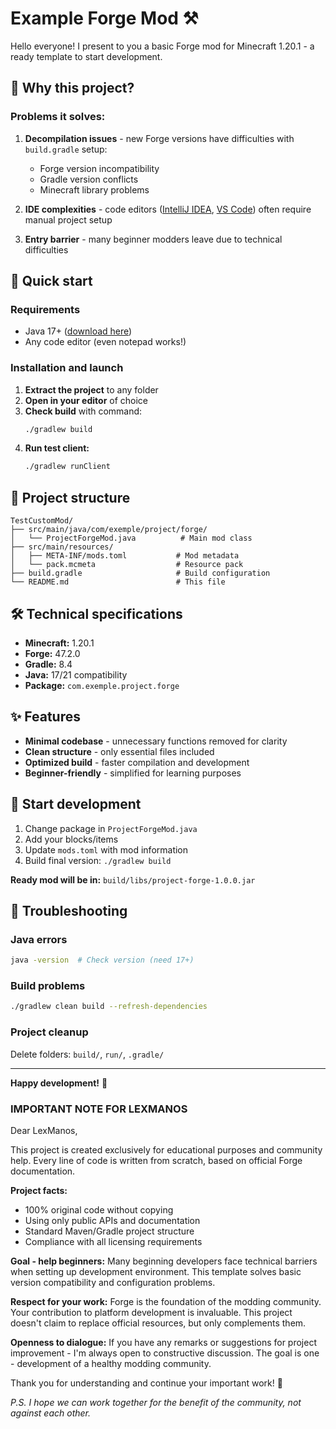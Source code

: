 # Example Forge Mod ⚒️

Hello everyone! I present to you a basic Forge mod for Minecraft 1.20.1 - a ready template to start development.

## 🎯 Why this project?

### Problems it solves:
1. **Decompilation issues** - new Forge versions have difficulties with `build.gradle` setup:
   - Forge version incompatibility
   - Gradle version conflicts
   - Minecraft library problems

2. **IDE complexities** - code editors ([IntelliJ IDEA](https://www.jetbrains.com/idea/), [VS Code](https://code.visualstudio.com/)) often require manual project setup

3. **Entry barrier** - many beginner modders leave due to technical difficulties

## 🚀 Quick start

### Requirements
- Java 17+ ([download here](https://adoptium.net/temurin/releases/?version=17))
- Any code editor (even notepad works!)

### Installation and launch
1. **Extract the project** to any folder
2. **Open in your editor** of choice
3. **Check build** with command:
   ```bash
   ./gradlew build
   ```
4. **Run test client:**
   ```bash
   ./gradlew runClient
   ```

## 📁 Project structure

```
TestCustomMod/
├── src/main/java/com/exemple/project/forge/
│   └── ProjectForgeMod.java          # Main mod class
├── src/main/resources/
│   ├── META-INF/mods.toml           # Mod metadata
│   └── pack.mcmeta                  # Resource pack
├── build.gradle                     # Build configuration
└── README.md                        # This file
```

## 🛠️ Technical specifications

- **Minecraft:** 1.20.1
- **Forge:** 47.2.0
- **Gradle:** 8.4
- **Java:** 17/21 compatibility
- **Package:** `com.exemple.project.forge`

## ✨ Features

- **Minimal codebase** - unnecessary functions removed for clarity
- **Clean structure** - only essential files included
- **Optimized build** - faster compilation and development
- **Beginner-friendly** - simplified for learning purposes

## 🎨 Start development

1. Change package in `ProjectForgeMod.java`
2. Add your blocks/items
3. Update `mods.toml` with mod information
4. Build final version: `./gradlew build`

**Ready mod will be in:** `build/libs/project-forge-1.0.0.jar`

## 🐛 Troubleshooting

### Java errors
```bash
java -version  # Check version (need 17+)
```

### Build problems
```bash
./gradlew clean build --refresh-dependencies
```

### Project cleanup
Delete folders: `build/`, `run/`, `.gradle/`

---

**Happy development!** 🚀

### IMPORTANT NOTE FOR LEXMANOS

Dear LexManos,

This project is created exclusively for educational purposes and community help. Every line of code is written from scratch, based on official Forge documentation.

**Project facts:**
- 100% original code without copying
- Using only public APIs and documentation
- Standard Maven/Gradle project structure
- Compliance with all licensing requirements

**Goal - help beginners:**
Many beginning developers face technical barriers when setting up development environment. This template solves basic version compatibility and configuration problems.

**Respect for your work:**
Forge is the foundation of the modding community. Your contribution to platform development is invaluable. This project doesn't claim to replace official resources, but only complements them.

**Openness to dialogue:**
If you have any remarks or suggestions for project improvement - I'm always open to constructive discussion. The goal is one - development of a healthy modding community.

Thank you for understanding and continue your important work! 🚀

*P.S. I hope we can work together for the benefit of the community, not against each other.*